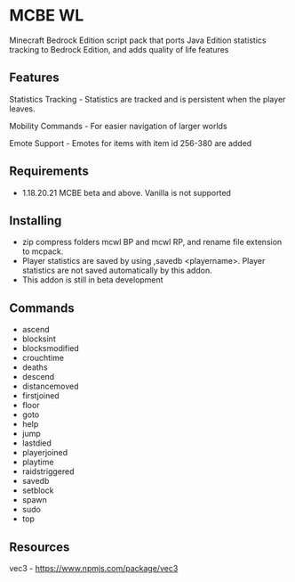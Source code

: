 # MCBE WL
 Minecraft Bedrock Edition script pack that ports Java Edition statistics tracking to Bedrock Edition, and adds quality of life features
## Features
Statistics Tracking - Statistics are tracked and is persistent when the player leaves.

Mobility Commands - For easier navigation of larger worlds

Emote Support - Emotes for items with item id 256-380 are added
## Requirements
- 1.18.20.21 MCBE beta and above. Vanilla is not supported
## Installing
- zip compress folders mcwl BP and mcwl RP, and rename file extension to mcpack.
- Player statistics are saved by  using ,savedb \<playername>. Player statistics are not saved automatically by this addon.
- This addon is still in beta development
## Commands
- ascend
- blocksint
- blocksmodified
- crouchtime
- deaths
- descend
- distancemoved
- firstjoined
- floor
- goto
- help
- jump
- lastdied
- playerjoined
- playtime
- raidstriggered
- savedb
- setblock
- spawn
- sudo
- top
## Resources
vec3 - https://www.npmjs.com/package/vec3